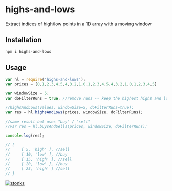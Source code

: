 # highs-and-lows

Extract indices of high/low points in a 1D array with a moving window

## Installation

```sh
npm i highs-and-lows
```

## Usage 

```javascript
var hl = require('highs-and-lows');
var prices = [0,1,2,3,4,5,4,3,2,1,0,1,2,3,4,5,4,3,2,1,0,1,2,3,4,5]

var windowSize = 5;
var doFilterRuns = true; //remove runs -- keep the highest highs and lowest lows in each run

//highsAndLows(values, windowSize=5, doFilterRuns=true);
var res = hl.highsAndLows(prices, windowSize, doFilterRuns);

//same result but uses "buy" / "sell"
//var res = hl.buysAndSells(prices, windowSize, doFilterRuns);

console.log(res);

// [
//     [ 5, 'high' ], //sell
//     [ 10, 'low' ], //buy
//     [ 15, 'high' ], //sell
//     [ 20, 'low' ], //buy
//     [ 25, 'high' ] //sell
// ]
```


[![stonks](https://i.imgur.com/UpDxbfe.png)](https://www.npmjs.com/~stonkpunk)



